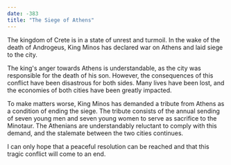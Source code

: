 ```yaml
---
date: -383
title: "The Siege of Athens"
---
```


The kingdom of Crete is in a state of unrest and turmoil. In the wake of the death of Androgeus, King Minos has declared war on Athens and laid siege to the city.

The king's anger towards Athens is understandable, as the city was responsible for the death of his son. However, the consequences of this conflict have been disastrous for both sides. Many lives have been lost, and the economies of both cities have been greatly impacted.

To make matters worse, King Minos has demanded a tribute from Athens as a condition of ending the siege. The tribute consists of the annual sending of seven young men and seven young women to serve as sacrifice to the Minotaur. The Athenians are understandably reluctant to comply with this demand, and the stalemate between the two cities continues.

I can only hope that a peaceful resolution can be reached and that this tragic conflict will come to an end.

